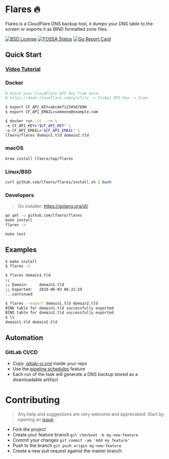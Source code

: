 # Flares 🔥

Flares is a CloudFlare DNS backup tool, it dumps your DNS table to the screen or exports it as BIND formatted zone 
files.

[![BSD License](https://img.shields.io/badge/license-BSD-blue.svg?style=flat)](LICENSE) 
[![FOSSA Status](https://app.fossa.io/api/projects/git%2Bgithub.com%2Flfaoro%2Fflares.svg?type=shield)](https://app.fossa.io/projects/git%2Bgithub.com%2Flfaoro%2Fflares?ref=badge_shield)
[![Go Report Card](https://goreportcard.com/badge/github.com/lfaoro/flares)](https://goreportcard.com/report/github.com/lfaoro/flares)

## Quick Start

### [Video Tutorial](https://asciinema.org/a/NLVa6TyQzvTEhnzZDdH1q79lO)

### Docker
```bash
# Fetch your CloudFlare API key from here:
# https://dash.cloudflare.com/profile -> Global API Key -> View

$ export CF_API_KEY=abcdef1234567890
$ export CF_API_EMAIL=someone@example.com

$ docker run -it --rm \
-e CF_API_KEY="$CF_API_KEY" \
-e CF_API_EMAIL="$CF_API_EMAIL" \
lfaoro/flares domain1.tld domain2.tld
```

### macOS
```bash
brew install lfaoro/tap/flares
```

### Linux/BSD
```bash
curl github.com/lfaoro/flares/install.sh | bash
```

### Developers
> Go installer: https://golang.org/dl/
```bash
go get -u github.com/lfaoro/flares
make install
flares -h

make test
```

## Examples

```bash
$ make install
$ flares -h

$ flares domain1.tld
;;
;; Domain:     domain1.tld
;; Exported:   2019-06-03 06:31:29
...continued

$ flares --export domain1.tld domain2.tld 
BIND table for domain1.tld successfully exported
BIND table for domain2.tld successfully exported
$ ls
domain1.tld domain2.tld
```

## Automation

### GitLab CI/CD

- Copy [.gitlab-ci.yml](.gitlab-ci.yml) inside your repo
- Use the [pipeline schedules](https://gitlab.com/help/user/project/pipelines/schedules) feature
- Each run of the task will generate a DNS backup stored as a downloadable artifact

# Contributing

> Any help and suggestions are very welcome and appreciated. Start by opening an [issue](https://github.com/lfaoro/flares/issues/new).

- Fork the project
- Create your feature branch `git checkout -b my-new-feature`
- Commit your changes `git commit -am 'Add my feature'`
- Push to the branch `git push origin my-new-feature`
- Create a new pull request against the master branch

